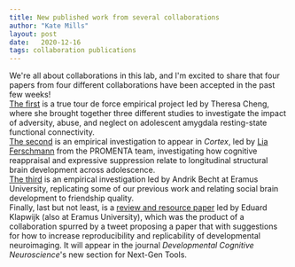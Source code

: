 ```yaml
---
title: New published work from several collaborations
author: "Kate Mills"
layout: post
date:   2020-12-16
tags: collaboration publications 
---
```


We're all about collaborations in this lab, and I'm excited to share that four papers from four different collaborations have been accepted in the past few weeks!<br> [The first](https://www.sciencedirect.com/science/article/pii/S1878929320301444) is a true tour de force empirical project led by Theresa Cheng, where she brought together three different studies to investigate the impact of adversity, abuse, and neglect on adolescent amygdala resting-state functional connectivity.<br> [The second](https://psyarxiv.com/xw7ua/) is an empirical investigation to appear in <i>Cortex</i>, led by [Lia Ferschmann](https://www.sv.uio.no/psi/english/people/aca/liam/index.html) from the PROMENTA team, investigating how cognitive reappraisal and expressive suppression relate to longitudinal structural brain development across adolescence.<br> [The third](https://academic.oup.com/scan/advance-article/doi/10.1093/scan/nsaa166/6024637) is an empirical investigation led by Andrik Becht at Eramus University, replicating some of our previous work and relating social brain development to friendship quality.<br> Finally, last but not least, is a [review and resource paper](https://psyarxiv.com/fxjzt) led by Eduard Klapwijk (also at Eramus University), which was the product of a collaboration spurred by a tweet proposing a paper that with suggestions for how to increase reproducibility and replicability of developmental neuroimaging. It will appear in the journal <i>Developmental Cognitive Neuroscience</i>'s new section for Next-Gen Tools.